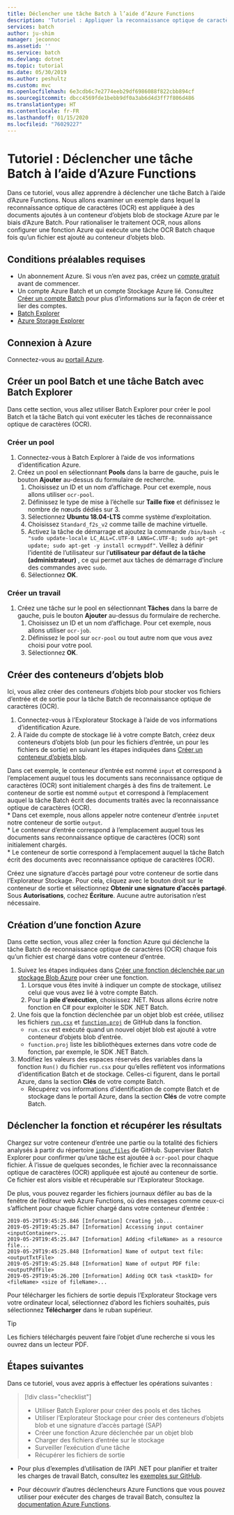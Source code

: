 ```yaml
---
title: Déclencher une tâche Batch à l’aide d’Azure Functions
description: 'Tutoriel : Appliquer la reconnaissance optique de caractères (OCR) à des documents numérisés quand ils sont ajoutés à un objet blob de stockage'
services: batch
author: ju-shim
manager: jeconnoc
ms.assetid: ''
ms.service: batch
ms.devlang: dotnet
ms.topic: tutorial
ms.date: 05/30/2019
ms.author: peshultz
ms.custom: mvc
ms.openlocfilehash: 6e3cdb6c7e2774eeb29df6986088f822cbb894cf
ms.sourcegitcommit: dbcc4569fde1bebb9df0a3ab6d4d3ff7f806d486
ms.translationtype: HT
ms.contentlocale: fr-FR
ms.lasthandoff: 01/15/2020
ms.locfileid: "76029227"
---
```

# <a name="tutorial-trigger-a-batch-job-using-azure-functions"></a>Tutoriel : Déclencher une tâche Batch à l’aide d’Azure Functions

Dans ce tutoriel, vous allez apprendre à déclencher une tâche Batch à l’aide d’Azure Functions. Nous allons examiner un exemple dans lequel la reconnaissance optique de caractères (OCR) est appliquée à des documents ajoutés à un conteneur d’objets blob de stockage Azure par le biais d’Azure Batch. Pour rationaliser le traitement OCR, nous allons configurer une fonction Azure qui exécute une tâche OCR Batch chaque fois qu’un fichier est ajouté au conteneur d’objets blob.

## <a name="prerequisites"></a>Conditions préalables requises

* Un abonnement Azure. Si vous n’en avez pas, créez un [compte gratuit](https://azure.microsoft.com/free/) avant de commencer.
* Un compte Azure Batch et un compte Stockage Azure lié. Consultez [Créer un compte Batch](quick-create-portal.md#create-a-batch-account) pour plus d’informations sur la façon de créer et lier des comptes.
* [Batch Explorer](https://azure.github.io/BatchExplorer/)
* [Azure Storage Explorer](https://azure.microsoft.com/features/storage-explorer/)

## <a name="sign-in-to-azure"></a>Connexion à Azure

Connectez-vous au [portail Azure](https://portal.azure.com).

## <a name="create-a-batch-pool-and-batch-job-using-batch-explorer"></a>Créer un pool Batch et une tâche Batch avec Batch Explorer

Dans cette section, vous allez utiliser Batch Explorer pour créer le pool Batch et la tâche Batch qui vont exécuter les tâches de reconnaissance optique de caractères (OCR). 

### <a name="create-a-pool"></a>Créer un pool

1. Connectez-vous à Batch Explorer à l’aide de vos informations d’identification Azure.
1. Créez un pool en sélectionnant **Pools** dans la barre de gauche, puis le bouton **Ajouter** au-dessus du formulaire de recherche. 
    1. Choisissez un ID et un nom d’affichage. Pour cet exemple, nous allons utiliser `ocr-pool`.
    1. Définissez le type de mise à l’échelle sur **Taille fixe** et définissez le nombre de nœuds dédiés sur 3.
    1. Sélectionnez **Ubuntu 18.04-LTS** comme système d’exploitation.
    1. Choisissez `Standard_f2s_v2` comme taille de machine virtuelle.
    1. Activez la tâche de démarrage et ajoutez la commande `/bin/bash -c "sudo update-locale LC_ALL=C.UTF-8 LANG=C.UTF-8; sudo apt-get update; sudo apt-get -y install ocrmypdf"`. Veillez à définir l’identité de l’utilisateur sur l’**utilisateur par défaut de la tâche (administrateur)** , ce qui permet aux tâches de démarrage d’inclure des commandes avec `sudo`.
    1. Sélectionnez **OK**.
### <a name="create-a-job"></a>Créer un travail

1. Créez une tâche sur le pool en sélectionnant **Tâches** dans la barre de gauche, puis le bouton **Ajouter** au-dessus du formulaire de recherche. 
    1. Choisissez un ID et un nom d’affichage. Pour cet exemple, nous allons utiliser `ocr-job`.
    1. Définissez le pool sur `ocr-pool` ou tout autre nom que vous avez choisi pour votre pool.
    1. Sélectionnez **OK**.


## <a name="create-blob-containers"></a>Créer des conteneurs d’objets blob

Ici, vous allez créer des conteneurs d’objets blob pour stocker vos fichiers d’entrée et de sortie pour la tâche Batch de reconnaissance optique de caractères (OCR).

1. Connectez-vous à l’Explorateur Stockage à l’aide de vos informations d’identification Azure.
1. À l’aide du compte de stockage lié à votre compte Batch, créez deux conteneurs d’objets blob (un pour les fichiers d’entrée, un pour les fichiers de sortie) en suivant les étapes indiquées dans [Créer un conteneur d’objets blob](https://docs.microsoft.com/azure/vs-azure-tools-storage-explorer-blobs#create-a-blob-container).

Dans cet exemple, le conteneur d’entrée est nommé `input` et correspond à l’emplacement auquel tous les documents sans reconnaissance optique de caractères (OCR) sont initialement chargés à des fins de traitement. Le conteneur de sortie est nommé `output` et correspond à l’emplacement auquel la tâche Batch écrit des documents traités avec la reconnaissance optique de caractères (OCR).  
    * Dans cet exemple, nous allons appeler notre conteneur d’entrée `input`et notre conteneur de sortie `output`.  
    * Le conteneur d’entrée correspond à l’emplacement auquel tous les documents sans reconnaissance optique de caractères (OCR) sont initialement chargés.  
    * Le conteneur de sortie correspond à l’emplacement auquel la tâche Batch écrit des documents avec reconnaissance optique de caractères (OCR).  

Créez une signature d’accès partagé pour votre conteneur de sortie dans l’Explorateur Stockage. Pour cela, cliquez avec le bouton droit sur le conteneur de sortie et sélectionnez **Obtenir une signature d’accès partagé**. Sous **Autorisations**, cochez **Écriture**. Aucune autre autorisation n’est nécessaire.  

## <a name="create-an-azure-function"></a>Création d’une fonction Azure

Dans cette section, vous allez créer la fonction Azure qui déclenche la tâche Batch de reconnaissance optique de caractères (OCR) chaque fois qu’un fichier est chargé dans votre conteneur d’entrée.

1. Suivez les étapes indiquées dans [Créer une fonction déclenchée par un stockage Blob Azure](https://docs.microsoft.com/azure/azure-functions/functions-create-storage-blob-triggered-function) pour créer une fonction.
    1. Lorsque vous êtes invité à indiquer un compte de stockage, utilisez celui que vous avez lié à votre compte Batch.
    1. Pour la **pile d’exécution**, choisissez .NET. Nous allons écrire notre fonction en C# pour exploiter le SDK .NET Batch.
1. Une fois que la fonction déclenchée par un objet blob est créée, utilisez les fichiers [`run.csx`](https://github.com/Azure-Samples/batch-functions-tutorial/blob/master/run.csx) et [`function.proj`](https://github.com/Azure-Samples/batch-functions-tutorial/blob/master/function.proj) de GitHub dans la fonction.
    * `run.csx` est exécuté quand un nouvel objet blob est ajouté à votre conteneur d’objets blob d’entrée.
    * `function.proj` liste les bibliothèques externes dans votre code de fonction, par exemple, le SDK .NET Batch.
1. Modifiez les valeurs des espaces réservés des variables dans la fonction `Run()` du fichier `run.csx` pour qu’elles reflètent vos informations d’identification Batch et de stockage. Celles-ci figurent, dans le portail Azure, dans la section **Clés** de votre compte Batch.
    * Récupérez vos informations d’identification de compte Batch et de stockage dans le portail Azure, dans la section **Clés** de votre compte Batch. 

## <a name="trigger-the-function-and-retrieve-results"></a>Déclencher la fonction et récupérer les résultats

Chargez sur votre conteneur d’entrée une partie ou la totalité des fichiers analysés à partir du répertoire [`input_files`](https://github.com/Azure-Samples/batch-functions-tutorial/tree/master/input_files) de GitHub. Superviser Batch Explorer pour confirmer qu’une tâche est ajoutée à `ocr-pool` pour chaque fichier. À l’issue de quelques secondes, le fichier avec la reconnaissance optique de caractères (OCR) appliquée est ajouté au conteneur de sortie. Ce fichier est alors visible et récupérable sur l’Explorateur Stockage.

De plus, vous pouvez regarder les fichiers journaux défiler au bas de la fenêtre de l’éditeur web Azure Functions, où des messages comme ceux-ci s’affichent pour chaque fichier chargé dans votre conteneur d’entrée :

```
2019-05-29T19:45:25.846 [Information] Creating job...
2019-05-29T19:45:25.847 [Information] Accessing input container <inputContainer>...
2019-05-29T19:45:25.847 [Information] Adding <fileName> as a resource file...
2019-05-29T19:45:25.848 [Information] Name of output text file: <outputTxtFile>
2019-05-29T19:45:25.848 [Information] Name of output PDF file: <outputPdfFile>
2019-05-29T19:45:26.200 [Information] Adding OCR task <taskID> for <fileName> <size of fileName>...
```

Pour télécharger les fichiers de sortie depuis l’Explorateur Stockage vers votre ordinateur local, sélectionnez d’abord les fichiers souhaités, puis sélectionnez **Télécharger** dans le ruban supérieur. 

> [!TIP]
> Les fichiers téléchargés peuvent faire l’objet d’une recherche si vous les ouvrez dans un lecteur PDF.

## <a name="next-steps"></a>Étapes suivantes

Dans ce tutoriel, vous avez appris à effectuer les opérations suivantes : 

> [!div class="checklist"]
> * Utiliser Batch Explorer pour créer des pools et des tâches
> * Utiliser l’Explorateur Stockage pour créer des conteneurs d’objets blob et une signature d’accès partagé (SAP)
> * Créer une fonction Azure déclenchée par un objet blob
> * Charger des fichiers d’entrée sur le stockage
> * Surveiller l’exécution d’une tâche
> * Récupérer les fichiers de sortie

* Pour plus d’exemples d’utilisation de l’API .NET pour planifier et traiter les charges de travail Batch, consultez les [exemples sur GitHub](https://github.com/Azure-Samples/azure-batch-samples/tree/master/CSharp). 

* Pour découvrir d’autres déclencheurs Azure Functions que vous pouvez utiliser pour exécuter des charges de travail Batch, consultez la [documentation Azure Functions](https://docs.microsoft.com/azure/azure-functions/functions-triggers-bindings).
